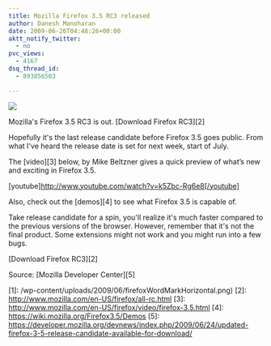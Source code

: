 ```yaml
---
title: Mozilla Firefox 3.5 RC3 released
author: Danesh Manoharan
date: 2009-06-26T04:48:26+00:00
aktt_notify_twitter:
  - no
pvc_views:
  - 4167
dsq_thread_id:
  - 893856503

---
```

![](/wp-content/uploads/2009/06/firefoxWordMarkHorizontal.png)

Mozilla's Firefox 3.5 RC3 is out. [Download Firefox RC3][2]

Hopefully it's the last release candidate before Firefox 3.5 goes public. From what I've heard the release date is set for next week, start of July.

The [video][3] below, by Mike Beltzner gives a quick preview of what’s new and exciting in Firefox 3.5.

[youtube]http://www.youtube.com/watch?v=k5Zbc-Rg6e8[/youtube]

Also, check out the [demos][4] to see what Firefox 3.5 is capable of.

Take release candidate for a spin, you'll realize it's much faster compared to the previous versions of the browser. However, remember that it's not the final product. Some extensions might not work and you might run into a few bugs.

[Download Firefox RC3][2]

Source: [Mozilla Developer Center][5]

 [1]: /wp-content/uploads/2009/06/firefoxWordMarkHorizontal.png)
 [2]: http://www.mozilla.com/en-US/firefox/all-rc.html
 [3]: http://www.mozilla.com/en-US/firefox/video/firefox-3.5.html
 [4]: https://wiki.mozilla.org/Firefox3.5/Demos
 [5]: https://developer.mozilla.org/devnews/index.php/2009/06/24/updated-firefox-3-5-release-candidate-available-for-download/